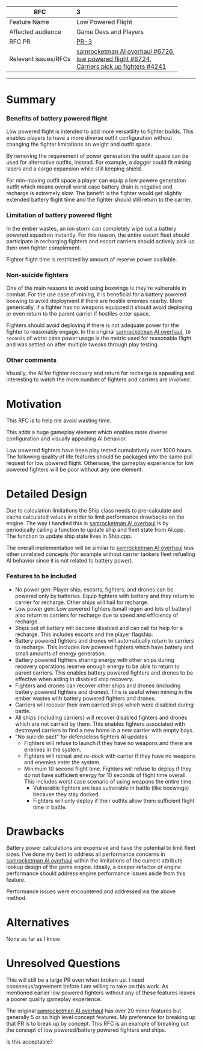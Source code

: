 | RFC                  | 3                     |
| -------------------- | :-------------------- |
| Feature Name         | Low Powered Flight    |
| Affected audience    | Game Devs and Players |
| RFC PR               | [PR-3][PR-3]          |
| Relevant issues/RFCs | [samrocketman AI overhaul #6726][ES-6726],<br />[low powered flight #6724][ES-6724],<br />[Carriers pick up fighters #4241][ES-4241] |

---



# Summary

### Benefits of battery powered flight

Low powered flight is intended to add more versatility to fighter builds.  This
enables players to have a more diverse outfit configuration without changing the
fighter limitations on weight and outfit space.

By removing the requirement of power generation the outfit space can be used for
alternative outfits, instead.  For example, a dagger could fit mining lasers and
a cargo expansion while still keeping shield.

For min-maxing outfit space a player can equip a low powere generation outfit
which means overall worst case battery drain is negative and recharge is
extremely slow.  The benefit is the fighter would get slightly extended battery
flight time and the fighter should still return to the carrier.

### Limitation of battery powered flight

In the ember wastes, an ion storm can completely wipe out a battery powered
squadron instantly.  For this reason, the entire escort fleet should participate
in recharging fighters and escort carriers should actively pick up their own
fighter complement.

Fighter flight time is restricted by amount of reserve power available.

### Non-suicide fighters

One of the main reasons to avoid using boxwings is they're vulnerable in combat.
For the use case of mining, it is beneficial for a battery powered boxwing to
avoid deployment if there are hostile enemies nearby.  More generically, if a
fighter has no weapons equipped it should avoid deploying or even return to the
parent carrier if hostiles enter space.

Fighters should avoid deploying if there is not adequate power for the fighter
to reasonably engage.  In the original [samrocketman AI overhaul][ES-6726], `10
seconds` of worst case power usage is the metric used for reasonable flight and
was settled on after multiple tweaks through play testing.

### Other comments

Visually, the AI for fighter recovery and return for recharge is appealing and
interesting to watch the more number of fighters and carriers are involved.

# Motivation

This RFC is to help me avoid wasting time.

This adds a huge gameplay element which enables more diverse configuration and
visually appealing AI behavior.

Low powered fighters have been play tested cumulatively over 1000 hours.  The
following quality of life features should be packaged into the same pull request
for low powered flight.  Otherwise, the gameplay experience for low powered
fighters will be poor without any one element.

# Detailed Design

Due to calculation limitations the Ship class needs to pre-calculate and cache
calculated values in order to limit performance drawbacks on the engine.  The
way I handled this in [samrocketman AI overhaul][ES-6726] is by periodically
calling a function to update ship and fleet state from AI.cpp.  The function to
update ship state lives in Ship.cpp.

The overall implementation will be similar to [samrocketman AI
overhaul][ES-6726] less other unrelated concepts (for example without carrier
tankers fleet refueling AI behavior since it is not related to battery power).

### Features to be included

- No power gen: Player ship, escorts, fighters, and drones can be powered only
  by batteries.  Equip fighters with battery and they return to carrier for
  recharge.  Other ships will hail for recharge.
- Low power gen: Low powered fighters (small regen and lots of battery) also
  return to carriers for recharge due to speed and efficiency of recharge.
- Ships out of battery will become disabled and can call for help for a
  recharge.  This includes escorts and the player flagship.
- Battery powered fighters and drones will automatically return to carriers to
  recharge.  This includes low powered fighters which have battery and small
  amounts of energy generation.
- Battery powered fighters sharing energy with other ships during recovery
  operations reserve enough energy to be able to return to parent carriers.
  This enables battery powered fighters and drones to be effective when aiding
  in disabled ship recovery.
- Fighters and drones can recover other ships and drones (including battery
  powered fighters and drones).  This is useful when mining in the ember wastes
  with battery powered fighters and drones.
- Carriers will recover their own carried ships which were disabled during
  battle.
- All ships (including carriers) will recover disabled fighters and drones which
  are not carried by them.  This enables fighters associated with destroyed
  carriers to find a new home in a new carrier with empty bays.
- "No suicide pact" for defenseless fighters AI updates
  - Fighters will refuse to launch if they have no weapons and there are enemies
    in the system.
  - Fighters will retreat and re-dock with carrier if they have no weapons and
    enemies enter the system.
  - Minimum 10 second flight time.  Fighters will refuse to deploy if they do
    not have sufficient energy for 10 seconds of flight time overall.  This
    includes worst case scenario of using weapons the entire time.
    - Vulnerable fighters are less vulnerable in battle (like boxwings) because
      they stay docked.
    - Fighters will only deploy if their outfits allow them sufficient flight
      time in battle.

# Drawbacks

Battery power calculations are expensive and have the potential to limit fleet
sizes.  I've done my best to address all performance concerns in [samrocketman
AI overhaul][ES-6726] within the limitations of the current attribute lookup
design of the game engine.  Ideally, a deeper refactor of engine performance
should address engine performance issues aside from this feature.

Performance issues were encountered and addressed via the above method.

# Alternatives

None as far as I know

# Unresolved Questions

This will still be a large PR even when broken up.  I need consensus/agreement
before I am willing to take on this work.  As mentioned earlier low powered
fighters without any of these features leaves a poorer quality gameplay
experience.

The original [samrocketman AI overhaul][ES-6726] has over 20 minor features but
generally 5 or so high level concept features.  My preference for breaking up
that PR is to break up by concept.  This RFC is an example of breaking out the
concept of low powered/battery powered fighters and ships.

Is this acceptable?

[ES-4241]: https://github.com/endless-sky/endless-sky/issues/4241
[ES-6724]: https://github.com/endless-sky/endless-sky/issues/6724
[ES-6726]: https://github.com/endless-sky/endless-sky/pull/6726
[PR-3]: https://github.com/endless-sky/rfcs/pull/3

